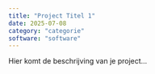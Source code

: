 ```yaml
---
title: "Project Titel 1"
date: 2025-07-08
category: "categorie"
software: "software"
---
```


Hier komt de beschrijving van je project...